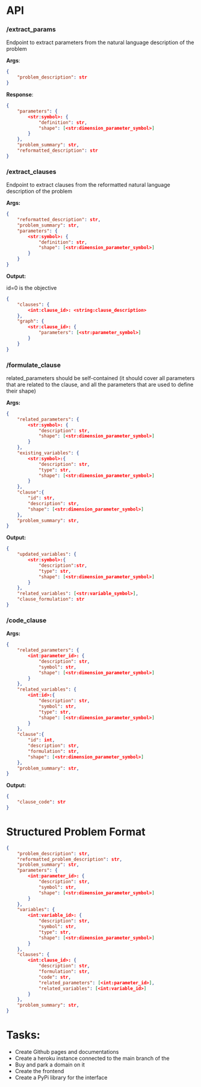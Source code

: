 # API

### /extract_params

Endpoint to extract parameters from the natural language description of the problem

**Args**:

```json
{
    "problem_description": str
}
```

**Response**:

```json
{
    "parameters": {
        <str:symbol>: {
            "definition": str,
            "shape": [<str:dimension_parameter_symbol>]
        }
    },
    "problem_summary": str,
    "reformatted_description": str
}
```

### /extract_clauses

Endpoint to extract clauses from the reformatted natural language description of the problem

**Args:**

```json
{
    "reformatted_description": str,
    "problem_summary": str,
    "parameters": {
        <str:symbol>: {
            "definition": str,
            "shape": [<str:dimension_parameter_symbol>]
        }
    }
}
```

**Output:**

id=0 is the objective

```json
{
    "clauses": {
        <int:clause_id>: <string:clause_description>
    },
    "graph": {
        <str:clause_id>: {
            "parameters": [<str:parameter_symbol>]
        }
    }
}
```

### /formulate_clause

related_parameters should be self-contained (it should cover all parameters that are related to the clause, and all the parameters that are used to define their shape)

**Args:**

```json
{
    "related_parameters": {
        <str:symbol>: {
            "description": str,
            "shape": [<str:dimension_parameter_symbol>]
        }
    },
    "existing_variables": {
        <str:symbol>:{
            "description": str,
            "type": str,
            "shape": [<str:dimension_parameter_symbol>]
        }
    },
    "clause":{
        "id": str,
        "description": str,
        "shape": [<str:dimension_parameter_symbol>]
    },
    "problem_summary": str,
}
```

**Output:**

```json
{
    "updated_variables": {
        <str:symbol>:{
            "description":str,
            "type": str,
            "shape": [<str:dimension_parameter_symbol>]
        }
    },
    "related_variables": [<str:variable_symbol>],
    "clause_formulation": str
}
```

### /code_clause

**Args:**

```json
{
    "related_parameters": {
        <int:parameter_id>: {
            "description": str,
            "symbol": str,
            "shape": [<str:dimension_parameter_symbol>]
        }
    },
    "related_variables": {
        <int:id>:{
            "description": str,
            "symbol": str,
            "type": str,
            "shape": [<str:dimension_parameter_symbol>]
        }
    },
    "clause":{
        "id": int,
        "description": str,
        "formulation": str,
        "shape": [<str:dimension_parameter_symbol>]
    },
    "problem_summary": str,
}
```

**Output:**

```json
{
    "clause_code": str
}
```

# Structured Problem Format

```json
{
    "problem_description": str,
    "reformatted_problem_description": str,
    "problem_summary": str,
    "parameters": {
        <int:parameter_id>: {
            "description": str,
            "symbol": str,
            "shape": [<str:dimension_parameter_symbol>]
        }
    },
    "variables": {
        <int:variable_id>: {
            "description": str,
            "symbol": str,
            "type": str,
            "shape": [<str:dimension_parameter_symbol>]
        }
    },
    "clauses": {
        <int:clause_id>: {
            "description": str,
            "formulation": str,
            "code": str,
            "related_parameters": [<int:parameter_id>],
            "related_variables": [<int:variable_id>]
        }
    },
    "problem_summary": str,
}
```

# Tasks:

-   Create Github pages and documentations
-   Create a heroku instance connected to the main branch of the
-   Buy and park a domain on it
-   Create the frontend
-   Create a PyPi library for the interface
